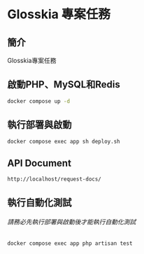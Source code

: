 # Glosskia 專案任務

## 簡介
Glosskia專案任務

## 啟動PHP、MySQL和Redis
```cmd
docker compose up -d
```

## 執行部署與啟動
```cmd
docker compose exec app sh deploy.sh
```

## API Document
```cmd
http://localhost/request-docs/
```

## 執行自動化測試
###### 請務必先執行部署與啟動後才能執行自動化測試
```cmd
docker compose exec app php artisan test
```